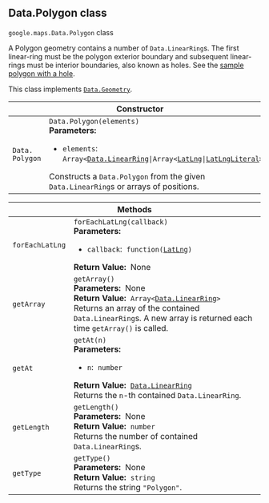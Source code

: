<h2 id="Data.Polygon"> Data.Polygon class </h2><p>
<code><span itemprop="path">google.maps</span>.<span itemprop="name">Data.Polygon</span></code>
class
</p><p>A Polygon geometry contains a number of <code>Data.LinearRing</code>s. The first linear-ring must be the polygon exterior boundary and subsequent linear-rings must be interior boundaries, also known as holes. See the <a href="https://developers.google.com/maps/documentation/javascript/examples/layer-data-polygon">sample polygon with a hole</a>.</p><p>This class implements
<code><a href="https://github.com/amenadiel/google-maps-documentation/blob/master/docs/Data.Geometry.md">Data.Geometry</a></code>.
</p><div class="devsite-table-wrapper"><table class="constructors responsive" summary="class Data.Polygon - Constructor">
<thead>
<tr><th colspan="2" id="Data.Polygon.constructor">Constructor</th>
</tr></thead>
<tbody>
<tr>
<td><code><span>Data.<wbr>Polygon</span></code></td>
<td><div><code>Data.Polygon(elements)</code></div>
<div class="desc"><strong>Parameters:</strong>&nbsp; <ul>
<li><code>elements</code>:&nbsp; <code>Array&lt;<a href="https://github.com/amenadiel/google-maps-documentation/blob/master/docs/Data.LinearRing.md">Data.LinearRing</a>|Array&lt;<a href="https://github.com/amenadiel/google-maps-documentation/blob/master/docs/LatLng.md">LatLng</a>|<a href="https://github.com/amenadiel/google-maps-documentation/blob/master/docs/LatLngLiteral.md">LatLngLiteral</a>&gt;&gt;</code></li>
</ul></div>
<div class="desc">Constructs a <code>Data.Polygon</code> from the given <code>Data.LinearRing</code>s or arrays of positions.</div></td>
</tr>
</tbody>
</table></div><div class="devsite-table-wrapper"><table class="methods responsive" summary="class Data.Polygon - Methods">
<thead>
<tr><th colspan="2">Methods</th>
</tr></thead>
<tbody>
<tr id="Data.Polygon.forEachLatLng">
<td><code><span>forEachLatLng</span></code></td>
<td><div><code>forEachLatLng(callback)</code></div>
<div class="desc"><strong>Parameters:</strong>&nbsp; <ul>
<li><code>callback</code>:&nbsp; <code>function(<a href="https://github.com/amenadiel/google-maps-documentation/blob/master/docs/LatLng.md">LatLng</a>)</code></li>
</ul></div>
<div class="desc"><strong>Return Value:</strong>&nbsp; None</div>
<div class="desc"></div></td>
</tr>
<tr id="Data.Polygon.getArray">
<td><code><span>getArray</span></code></td>
<td><div><code>getArray()</code></div>
<div class="desc"><strong>Parameters:</strong>&nbsp; None</div>
<div class="desc"><strong>Return Value:</strong>&nbsp; <code>Array&lt;<a href="https://github.com/amenadiel/google-maps-documentation/blob/master/docs/Data.LinearRing.md">Data.LinearRing</a>&gt;</code></div>
<div class="desc">Returns an array of the contained <code>Data.LinearRing</code>s. A new array is returned each time <code>getArray()</code> is called.</div></td>
</tr>
<tr id="Data.Polygon.getAt">
<td><code><span>getAt</span></code></td>
<td><div><code>getAt(n)</code></div>
<div class="desc"><strong>Parameters:</strong>&nbsp; <ul>
<li><code>n</code>:&nbsp; <code>number</code></li>
</ul></div>
<div class="desc"><strong>Return Value:</strong>&nbsp; <code><a href="https://github.com/amenadiel/google-maps-documentation/blob/master/docs/Data.LinearRing.md">Data.LinearRing</a></code></div>
<div class="desc">Returns the <code>n</code>-th contained <code>Data.LinearRing</code>.</div></td>
</tr>
<tr id="Data.Polygon.getLength">
<td><code><span>getLength</span></code></td>
<td><div><code>getLength()</code></div>
<div class="desc"><strong>Parameters:</strong>&nbsp; None</div>
<div class="desc"><strong>Return Value:</strong>&nbsp; <code>number</code></div>
<div class="desc">Returns the number of contained <code>Data.LinearRing</code>s.</div></td>
</tr>
<tr id="Data.Polygon.getType">
<td><code><span>getType</span></code></td>
<td><div><code>getType()</code></div>
<div class="desc"><strong>Parameters:</strong>&nbsp; None</div>
<div class="desc"><strong>Return Value:</strong>&nbsp; <code>string</code></div>
<div class="desc">Returns the string <code>"Polygon"</code>.</div></td>
</tr>
</tbody>
</table></div>